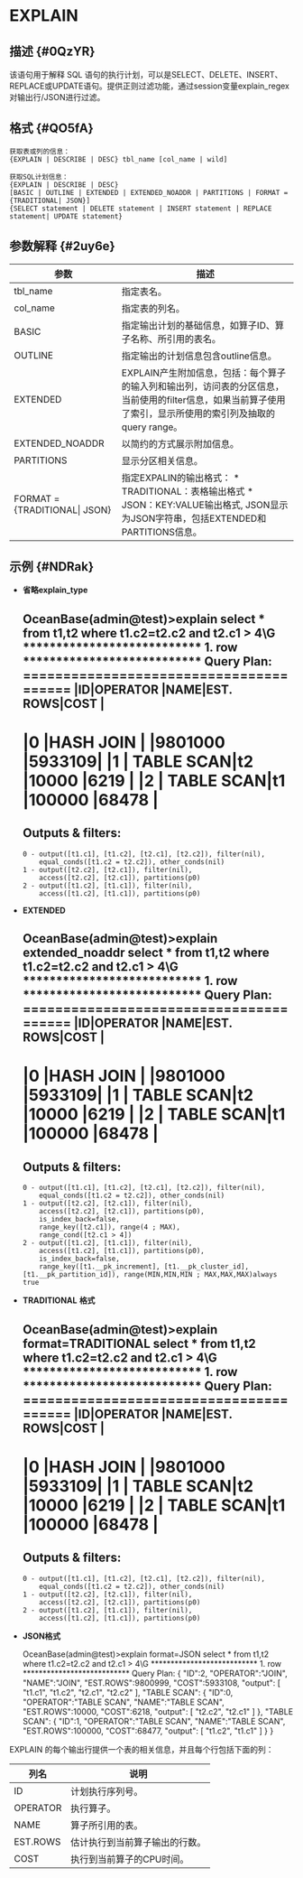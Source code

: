 EXPLAIN 
============================



描述 {#0QzYR}
-----------

该语句用于解释 SQL 语句的执行计划，可以是SELECT、DELETE、INSERT、REPLACE或UPDATE语句。提供正则过滤功能，通过session变量explain_regex对输出行/JSON进行过滤。

格式 {#QO5fA}
-----------

    获取表或列的信息：
    {EXPLAIN | DESCRIBE | DESC} tbl_name [col_name | wild]
    
    获取SQL计划信息：
    {EXPLAIN | DESCRIBE | DESC} 
    [BASIC | OUTLINE | EXTENDED | EXTENDED_NOADDR | PARTITIONS | FORMAT = {TRADITIONAL| JSON}] 
    {SELECT statement | DELETE statement | INSERT statement | REPLACE statement| UPDATE statement}



参数解释 {#2uy6e}
-------------



|            **参数**             |                                                                                                   **描述**                                                                                                   |
|-------------------------------|------------------------------------------------------------------------------------------------------------------------------------------------------------------------------------------------------------|
| tbl_name                      | 指定表名。                                                                                                                                                                                                      |
| col_name                      | 指定表的列名。                                                                                                                                                                                                    |
| BASIC                         | 指定输出计划的基础信息，如算子ID、算子名称、所引用的表名。                                                                                                                                                                             |
| OUTLINE                       | 指定输出的计划信息包含outline信息。                                                                                                                                                                                      |
| EXTENDED                      | EXPLAIN产生附加信息，包括：每个算子的输入列和输出列，访问表的分区信息，当前使用的filter信息，如果当前算子使用了索引，显示所使用的索引列及抽取的query range。                                                                                                                 |
| EXTENDED_NOADDR               | 以简约的方式展示附加信息。                                                                                                                                                                                              |
| PARTITIONS                    | 显示分区相关信息。                                                                                                                                                                                                  |
| FORMAT = {TRADITIONAL\| JSON} | 指定EXPALIN的输出格式： * TRADITIONAL：表格输出格式   * JSON：KEY:VALUE输出格式, JSON显示为JSON字符串，包括EXTENDED和PARTITIONS信息。    |



示例 {#NDRak}
-----------

* **省略explain_type** 




    OceanBase(admin@test)>explain select * from t1,t2 where t1.c2=t2.c2 and t2.c1 > 4\G
    *************************** 1. row ***************************
    Query Plan: =======================================
    |ID|OPERATOR   |NAME|EST. ROWS|COST   |
    ---------------------------------------
    |0 |HASH JOIN  |    |9801000  |5933109|
    |1 | TABLE SCAN|t2  |10000    |6219   |
    |2 | TABLE SCAN|t1  |100000   |68478  |
    =======================================
    
    Outputs & filters: 
    -------------------------------------
      0 - output([t1.c1], [t1.c2], [t2.c1], [t2.c2]), filter(nil), 
          equal_conds([t1.c2 = t2.c2]), other_conds(nil)
      1 - output([t2.c2], [t2.c1]), filter(nil), 
          access([t2.c2], [t2.c1]), partitions(p0)
      2 - output([t1.c2], [t1.c1]), filter(nil), 
          access([t1.c2], [t1.c1]), partitions(p0)



* **EXTENDED** 




    OceanBase(admin@test)>explain extended_noaddr select * from t1,t2 where t1.c2=t2.c2 and t2.c1 > 4\G
    *************************** 1. row ***************************
    Query Plan: =======================================
    |ID|OPERATOR   |NAME|EST. ROWS|COST   |
    ---------------------------------------
    |0 |HASH JOIN  |    |9801000  |5933109|
    |1 | TABLE SCAN|t2  |10000    |6219   |
    |2 | TABLE SCAN|t1  |100000   |68478  |
    =======================================
    
    Outputs & filters: 
    -------------------------------------
      0 - output([t1.c1], [t1.c2], [t2.c1], [t2.c2]), filter(nil), 
          equal_conds([t1.c2 = t2.c2]), other_conds(nil)
      1 - output([t2.c2], [t2.c1]), filter(nil), 
          access([t2.c2], [t2.c1]), partitions(p0), 
          is_index_back=false, 
          range_key([t2.c1]), range(4 ; MAX), 
          range_cond([t2.c1 > 4])
      2 - output([t1.c2], [t1.c1]), filter(nil), 
          access([t1.c2], [t1.c1]), partitions(p0), 
          is_index_back=false, 
          range_key([t1.__pk_increment], [t1.__pk_cluster_id], [t1.__pk_partition_id]), range(MIN,MIN,MIN ; MAX,MAX,MAX)always true



* **TRADITIONAL** **格式** 




    OceanBase(admin@test)>explain format=TRADITIONAL select * from t1,t2 where t1.c2=t2.c2 and t2.c1 > 4\G
    *************************** 1. row ***************************
    Query Plan: =======================================
    |ID|OPERATOR   |NAME|EST. ROWS|COST   |
    ---------------------------------------
    |0 |HASH JOIN  |    |9801000  |5933109|
    |1 | TABLE SCAN|t2  |10000    |6219   |
    |2 | TABLE SCAN|t1  |100000   |68478  |
    =======================================
    
    Outputs & filters: 
    -------------------------------------
      0 - output([t1.c1], [t1.c2], [t2.c1], [t2.c2]), filter(nil), 
          equal_conds([t1.c2 = t2.c2]), other_conds(nil)
      1 - output([t2.c2], [t2.c1]), filter(nil), 
          access([t2.c2], [t2.c1]), partitions(p0)
      2 - output([t1.c2], [t1.c1]), filter(nil), 
          access([t1.c2], [t1.c1]), partitions(p0)



* **JSON格式** 




    OceanBase(admin@test)>explain format=JSON select * from t1,t2 where t1.c2=t2.c2 and t2.c1 > 4\G
    *************************** 1. row ***************************
    Query Plan: {
      "ID":2,
      "OPERATOR":"JOIN",
      "NAME":"JOIN",
      "EST.ROWS":9800999,
      "COST":5933108,
      "output": [
        "t1.c1",
        "t1.c2",
        "t2.c1",
        "t2.c2"
      ],
      "TABLE SCAN": {
        "ID":0,
        "OPERATOR":"TABLE SCAN",
        "NAME":"TABLE SCAN",
        "EST.ROWS":10000,
        "COST":6218,
        "output": [
          "t2.c2",
          "t2.c1"
        ]
      },
      "TABLE SCAN": {
        "ID":1,
        "OPERATOR":"TABLE SCAN",
        "NAME":"TABLE SCAN",
        "EST.ROWS":100000,
        "COST":68477,
        "output": [
          "t1.c2",
          "t1.c1"
        ]
      }
    }



EXPLAIN 的每个输出行提供一个表的相关信息，并且每个行包括下面的列：


|  **列名**  |     **说明**      |
|----------|-----------------|
| ID       | 计划执行序列号。        |
| OPERATOR | 执行算子。           |
| NAME     | 算子所引用的表。        |
| EST.ROWS | 估计执行到当前算子输出的行数。 |
| COST     | 执行到当前算子的CPU时间。  |



